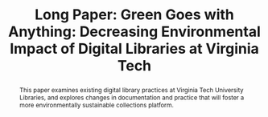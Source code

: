 ---
abstract: This paper examines existing digital library practices at Virginia Tech
  University Libraries, and explores changes in documentation and practice that will
  foster a more environmentally sustainable collections platform.
creators:
- Kinnaman, Alex
date: null
document_url: https://az659834.vo.msecnd.net/eventsairwesteuprod/production-inconference-public/041b9d71a3e245a3b824a82f8f6752c1
grand_parent: iPRES
institutions:
- Virginia Tech University Libraries
keywords:
- sustainability
- digital libraries
- digital preservation
landing_page_url: null
language: eng
layout: publication
license: CC-BY 4.0 International
notes_url: null
parent: iPRES 2022
presentation_url: null
size: null
source_name: iPRES
title: 'Long Paper: Green Goes with Anything: Decreasing Environmental Impact of Digital
  Libraries at Virginia Tech'
type: long paper
year: 2022
---